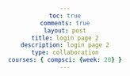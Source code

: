 ```yaml
---
toc: true
comments: true
layout: post
title: login page 2
description: login page 2
type: collaboration
courses: { compsci: {week: 20} }
---
```


<html lang="en">

<head>
    <meta charset="UTF-8">
    <meta name="viewport" content="width=device-width, initial-scale=1.0">
    <title>Login System</title>
    <style>
        body {
            font-family: Arial, sans-serif;
            text-align: center;
            margin: 50px;
        }

        input {
            margin-bottom: 10px;
            padding: 8px;
        }
    </style>
</head>

<body>
    <h2>Login System</h2>

    <form id="loginForm">
        <label for="username">Username:</label>
        <input type="text" id="username" required>

        <label for="password">Password:</label>
        <input type="password" id="password" required>

        <button type="button" onclick="login()">Login</button>
    </form>

    <p>Don't have an account? <a href="javascript:void(0);" onclick="toggleForm()">Register</a></p>

    <form id="registerForm" style="display: none;">
        <label for="newUsername">New Username:</label>
        <input type="text" id="newUsername" required>

        <label for="newPassword">New Password:</label>
        <input type="password" id="newPassword" required>

        <button type="button" onclick="register()">Register</button>
    </form>

    <script>
        function toggleForm() {
            document.getElementById('loginForm').style.display = 'none';
            document.getElementById('registerForm').style.display = 'block';
        }

        function login() {
            var username = document.getElementById('username').value;
            var password = document.getElementById('password').value;

            // Implement login logic (JavaScript or connect to a backend)
            // For simplicity, let's assume successful login and redirect to the game page
            redirectToGamePage(username);
        }

        function register() {
            var newUsername = document.getElementById('newUsername').value;
            var newPassword = document.getElementById('newPassword').value;

            // Implement registration logic (JavaScript or connect to a backend)
            // For simplicity, let's assume successful registration and redirect to the game page
            redirectToGamePage(newUsername);
        }

        function redirectToGamePage(username) {
            // Store the username in sessionStorage (can be replaced with more secure storage)
            sessionStorage.setItem('username', username);

            // Redirect to the game page
            window.location.href = 'http://127.0.0.1:4100/Nighthawk-Pages/2024/01/23/game.html';
        }
    </script>
</body>

</html>
